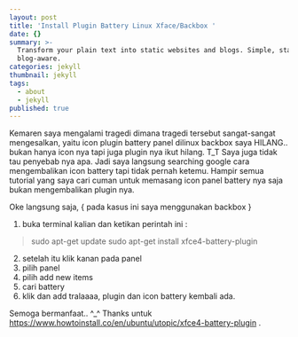 ```yaml
---
layout: post
title: 'Install Plugin Battery Linux Xface/Backbox '
date: {}
summary: >-
  Transform your plain text into static websites and blogs. Simple, static, and
  blog-aware.
categories: jekyll
thumbnail: jekyll
tags:
  - about
  - jekyll
published: true
---
```


Kemaren saya mengalami tragedi dimana tragedi tersebut sangat-sangat mengesalkan, yaitu icon plugin battery panel dilinux backbox saya HILANG.. bukan hanya icon nya tapi juga plugin nya ikut hilang. T_T
Saya juga tidak tau penyebab nya apa. Jadi saya langsung searching google cara mengembalikan icon battery tapi tidak pernah ketemu. Hampir semua tutorial yang saya cari cuman untuk memasang icon panel battery nya saja bukan mengembalikan plugin nya.

Oke langsung saja, { pada kasus ini saya menggunakan backbox }
1. buka terminal kalian dan ketikan perintah ini : 
> sudo apt-get update 
> sudo apt-get install xfce4-battery-plugin 

2. setelah itu klik kanan pada panel
3. pilih panel
4. pilih add new items
5. cari battery
6. klik dan add
tralaaaa, plugin dan icon battery kembali ada.

Semoga bermanfaat.. ^_^ Thanks untuk https://www.howtoinstall.co/en/ubuntu/utopic/xfce4-battery-plugin .
